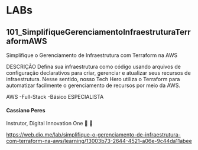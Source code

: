 # LABs

## 101_SimplifiqueGerenciamentoInfraestruturaTerraformAWS

Simplifique o Gerenciamento de Infraestrutura com Terraform na AWS

DESCRIÇÃO
Defina sua infraestrutura como código usando arquivos de configuração declarativos para criar, gerenciar e atualizar seus recursos de infraestrutura. Nesse sentido, nosso Tech Hero utiliza o Terraform para automatizar facilmente o gerenciamento de recursos por meio da AWS.

AWS -Full-Stack -Básico
ESPECIALISTA
#### Cassiano Peres
Instrutor, Digital Innovation One
 

https://web.dio.me/lab/simplifique-o-gerenciamento-de-infraestrutura-com-terraform-na-aws/learning/13003b73-2644-4521-a06e-9c44da11abee
